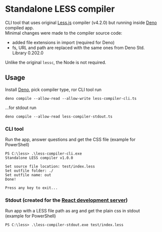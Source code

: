 # Standalone LESS compiler

CLI tool that uses original [Less.js](https://lesscss.org/) compiler (v4.2.0) but running inside [Deno](https://deno.com/) compiled app.  
Minimal changes were made to the compiler source code:
- added file extensions in import (required for Deno)
- fs, URL and path are replaced with the same ones from Deno Std. Library 0.202.0

Unlike the original `lessc`, the Node is not required.

## Usage
Install [Deno](https://docs.deno.com/runtime/manual/getting_started/installation), pick compiler type, ror CLI tool run
```
deno compile --allow-read --allow-write less-compiler-cli.ts
```
...for stdout run
```
deno compile --allow-read less-compiler-stdout.ts
```

### CLI tool  
Run the app, answer questions and get the CSS file (example for PowerShell)
```
PS C:\less> .\less-compiler-cli.exe
Standalone LESS compiler v1.0.0

Set source file location: test/index.less
Set outfile folder: ./ 
Set outfile name: out
Done!

Press any key to exit...
```

### Stdout (created for the [React development server](https://github.com/rus-sharafiev/dev-server))
Run app with a LESS file path as arg and get the plain css in stdout (example for PowerShell)
```
PS C:\less> .\less-compiler-stdout.exe test/index.less
```
